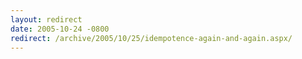 ```yaml
---
layout: redirect
date: 2005-10-24 -0800
redirect: /archive/2005/10/25/idempotence-again-and-again.aspx/
---
```

